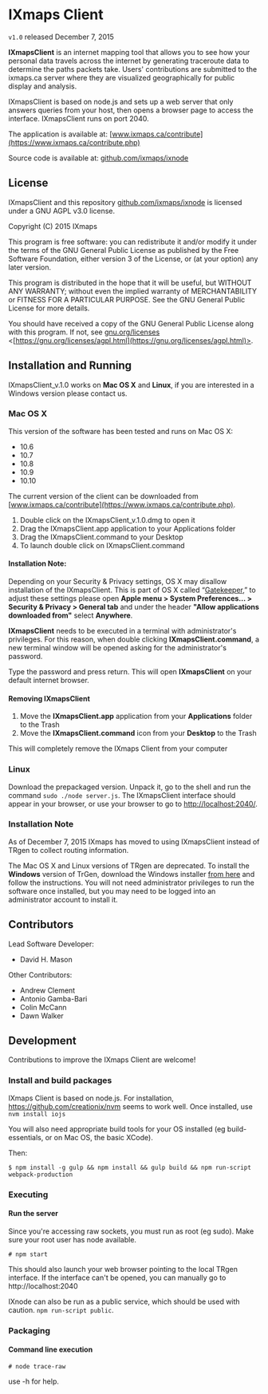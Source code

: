 # IXmaps Client
`v1.0` released December 7, 2015

**IXmapsClient** is an internet mapping tool that allows you to see how your personal data travels across the internet by generating traceroute data to determine the paths packets take. Users' contributions are submitted to the ixmaps.ca server where they are visualized geographically for public display and analysis.

IXmapsClient is based on node.js and sets up a web server that only answers queries from your host, then opens a browser page to access the interface. IXmapsClient runs on port 2040.

The application is available at:
[www.ixmaps.ca/contribute](https://www.ixmaps.ca/contribute.php)

Source code is available at:
[github.com/ixmaps/ixnode](https://github.com/ixmaps/ixnode)

## License
IXmapsClient and this repository [github.com/ixmaps/ixnode](https://github.com/ixmaps/ixnode)
is licensed under a GNU AGPL v3.0 license.

Copyright (C) 2015  IXmaps

This program is free software: you can redistribute it and/or modify it under the terms of the GNU General Public License as published by the Free Software Foundation, either version 3 of the License, or (at your option) any later version.

This program is distributed in the hope that it will be useful, but WITHOUT ANY WARRANTY; without even the implied warranty of MERCHANTABILITY or FITNESS FOR A PARTICULAR PURPOSE.  See the GNU General Public License for more details.

You should have received a copy of the GNU General Public License along with this program.  If not, see [gnu.org/licenses](https://gnu.org/licenses/agpl.html) <[https://gnu.org/licenses/agpl.html](https://gnu.org/licenses/agpl.html)>.


## Installation and Running
IXmapsClient_v.1.0 works on **Mac OS X** and **Linux**, if you are interested in a Windows version please contact us.

### Mac OS X
This version of the software has been tested and runs on Mac OS X:
* 10.6
* 10.7
* 10.8
* 10.9
* 10.10

The current version of the client can be downloaded from [www.ixmaps.ca/contribute](https://www.ixmaps.ca/contribute.php).

1. Double click on the IXmapsClient_v.1.0.dmg to open it
2. Drag the IXmapsClient.app application to your Applications folder
3. Drag the IXmapsClient.command to your Desktop
4. To launch double click on IXmapsClient.command

#### Installation Note:
Depending on your Security & Privacy settings, OS X may disallow installation of the IXmapsClient. This is part of OS X called “[Gatekeeper](https://support.apple.com/en-us/HT202491),” to adjust these settings please open **Apple menu > System Preferences… > Security & Privacy > General tab** and under the header **"Allow applications downloaded from"** select **Anywhere**.

**IXmapsClient** needs to be executed in a terminal with administrator's privileges. For this reason, when double clicking **IXmapsClient.command**, a new terminal window will be opened asking for the administrator's password.

Type the password and press return. This will open **IXmapsClient** on your default internet browser.

#### Removing IXmapsClient
1. Move the **IXmapsClient.app** application from your **Applications** folder to the Trash
2. Move the **IXmapsClient.command** icon from your **Desktop** to the Trash

This will completely remove the IXmaps Client from your computer  


### Linux
Download the prepackaged version. Unpack it, go to the shell and run the command `sudo ./node server.js`. The IXmapsClient interface should appear in your browser, or use your browser to go to [http://localhost:2040/](http://localhost:2040/).


### Installation Note
As of December 7, 2015 IXmaps has moved to using IXmapsClient instead of TRgen to collect routing information.

The Mac OS X and Linux versions of TRgen are deprecated. To install the **Windows** version of TrGen, download the Windows installer [from here](https://www.ixmaps.ca/TrGen/trgen-0.8.8.msi) and follow the instructions. You will not need administrator privileges to run the software once installed, but you may need to be logged into an administrator account to install it.

## Contributors
Lead Software Developer:
  * David H. Mason

Other Contributors:
  * Andrew Clement
  * Antonio Gamba-Bari
  * Colin McCann
  * Dawn Walker     

## Development
Contributions to improve the IXmaps Client are welcome!

### Install and build packages
IXmaps Client is based on node.js. For installation, https://github.com/creationix/nvm seems to work well. Once installed, use `nvm install iojs`

You will also need appropriate build tools for your OS installed (eg build-essentials, or on Mac OS, the basic XCode).

Then:

`$ npm install -g gulp && npm install && gulp build && npm run-script webpack-production`

### Executing

#### Run the server

Since you're accessing raw sockets, you must run as root (eg sudo). Make sure your root user has node available.

`# npm start`

This should also launch your web browser pointing to the local TRgen interface. If the interface can't be opened, you can manually go to http://localhost:2040

IXnode can also be run as a public service, which should be used with caution. `npm run-script public`.

### Packaging

#### Command line execution

`# node trace-raw`

use -h for help.
